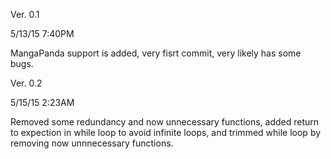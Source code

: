 Ver. 0.1

5/13/15     7:40PM

MangaPanda support is added, very fisrt commit, very likely has some bugs. 


Ver. 0.2

5/15/15     2:23AM

Removed some redundancy and now unnecessary functions, added return to expection in while loop to avoid infinite
loops, and trimmed while loop by removing now unnnecessary functions.
